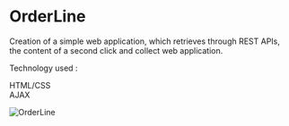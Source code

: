 

<h1>OrderLine</h1>
  Creation of a simple web application, which retrieves through REST APIs, the content of a second click and collect web application.

Technology used : 

HTML/CSS  
AJAX

![OrderLine](https://user-images.githubusercontent.com/90828091/175068876-4ffac6a1-2624-47d5-914b-5bf4530490ab.png)
